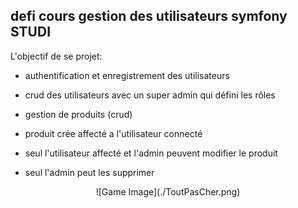 ## defi cours gestion des utilisateurs symfony STUDI

L'objectif de se projet:

- authentification et enregistrement des utilisateurs

- crud des utilisateurs avec un super admin qui défini les rôles

- gestion de produits (crud)

- produit crée affecté a l'utilisateur connecté

- seul l'utilisateur affecté et l'admin peuvent modifier le produit

- seul l'admin peut les supprimer

<center>
![Game Image](./ToutPasCher.png)
</center>
